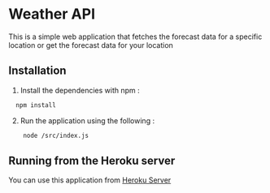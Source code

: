 
# Weather API

This is a simple web application that fetches the forecast data for 
a specific location or get the forecast data for your location




## Installation

1. Install the dependencies with npm :

```bash
  npm install 
```
2. Run the application using the following :
```bash
    node /src/index.js
```
## Running from the Heroku server

You can use this application from <a href="https://andrew-anter-weather-app.herokuapp.com/" target="_blank">Heroku Server</a> 
